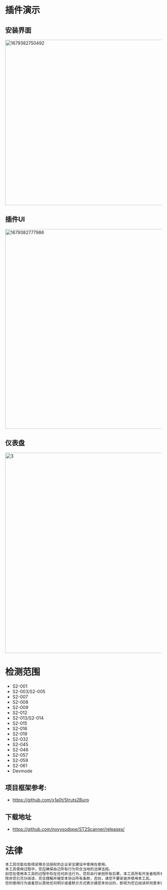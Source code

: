 # 插件演示
## 安装界面
<img width="531" alt="1679382750492" src="https://user-images.githubusercontent.com/45167857/226539175-b3c890fe-f539-43f2-88ac-f6c2404df972.png">

## 插件UI
<img width="641" alt="1679382777986" src="https://user-images.githubusercontent.com/45167857/226539323-96674cb6-84ba-440f-ad4c-2d86445ba121.png">

## 仪表盘
<img width="643" alt="3" src="https://user-images.githubusercontent.com/45167857/226539353-616cfd78-77d6-4498-b58a-c1d1430943a8.png">

# 检测范围
* S2-001
* S2-003/S2-005
* S2-007
* S2-008
* S2-009
* S2-012
* S2-013/S2-014
* S2-015
* S2-016
* S2-019
* S2-032
* S2-045
* S2-046
* S2-057
* S2-059
* S2-061
* Devmode

## 项目框架参考: 
* https://github.com/x1a0t/Struts2Burp

## 下载地址
* https://github.com/novysodope/ST2Scanner/releases/

# 法律
```bash
本工具仅能在取得足够合法授权的企业安全建设中使用在使用。
本工具使用过程中，您应确保自己所有行为符合当地的法律法规。 
如您在使用本工具的过程中存在任何非法行为，您将自行承担所有后果，本工具所有开发者和所有贡献者不承担任何法律及连带责任。 
除非您已充分阅读、完全理解并接受本协议所有条款，否则，请您不要安装并使用本工具。 
您的使用行为或者您以其他任何明示或者默示方式表示接受本协议的，即视为您已阅读并同意本协议的约束
```
